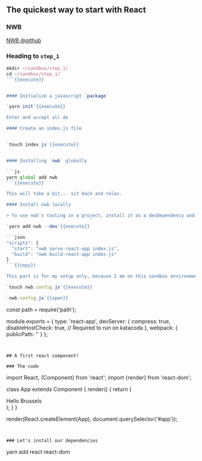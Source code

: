 ## The quickest way to start with React

### NWB

[NWB @github](https://github.com/insin/nwb#readme)

### Heading to `step_1`

```js
mkdir ~/sandbox/step_1/
cd ~/sandbox/step_1/
```{{execute}}


#### Initialize a javascript `package`

`yarn init`{{execute}}

Enter and accept all de

#### Create an index.js file


`touch index.js`{{execute}}


#### Installing `nwb` globally

```js
yarn global add nwb
```{{execute}}

This will take a bit... sit back and relax.

#### Install nwb locally

> To use nwb's tooling in a project, install it as a devDependency and use nwb commands in package.json "scripts":

`yarn add nwb --dev`{{execute}}

```json
"scripts": {
  "start": "nwb serve-react-app index.js",
  "build": "nwb build-react-app index.js"
}
```{{copy}}

This part is for my setup only, because I am on this sandbox environment.

`touch nwb.config.js`{{execute}}

`nwb.config.js`{{open}}


```
const path = require('path');

module.exports = {
  type: 'react-app',
  devServer: {
    compress: true,
    disableHostCheck: true, // Required to run on katacoda
  },
  webpack: {
    publicPath: ''
  }
};
```{{copy}}


## A first react component!

### The code

```
import React, {Component} from 'react';
import {render} from 'react-dom';

class App extends Component {
  render() {
    return (<div>Hello Brussels</div>);
  }
}

render(React.createElement(App), document.querySelector('#app'));
```{{copy}}


### Let's install our dependencies

```
yarn add react react-dom
```{{execute}}


